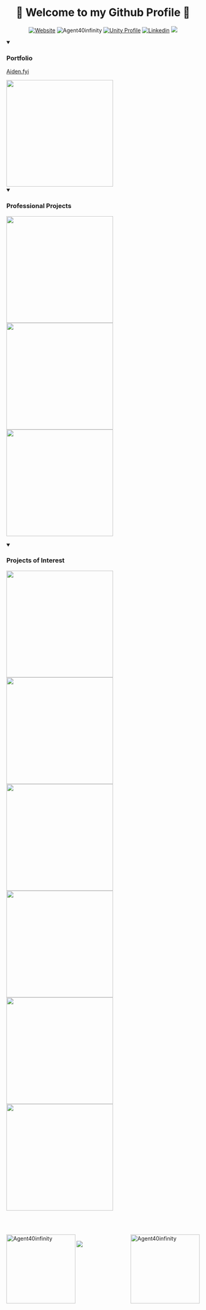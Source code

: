 <h1 align="center">🖤 Welcome to my Github Profile 🖤</h1>
<p align="center">
  <a href="https://aiden.fyi/"><img alt="Website" src="https://img.shields.io/website?url=https%3A%2F%2Faiden.fyi%2F&up_message=Up&down_message=Down&label=Portfolio" /></a>
  <img src="https://komarev.com/ghpvc/?username=Agent40infinity1&label=Profile%20views&color=0e75b6&style=flat" alt="Agent40infinity" />
  <a href="https://assetstore.unity.com/publishers/75209?srsltid=AfmBOoq2fHZZ0yUtld1Se3Q7TOsYkxmFjV2vXDdxj7SL8vvpEY1qYCRC"><img src="https://img.shields.io/badge/Unity-%23232300.svg?logo=unity&logoColor=white" alt="Unity Profile" /></a>
  <a href="https://www.linkedin.com/in/aiden-nathan-agent40/"><img src="https://custom-icon-badges.demolab.com/badge/LinkedIn-0A66C2?logo=linkedin-white&logoColor=fff" alt="Linkedin"/></a>
  <a href="https://myanimelist.net/profile/Agent40"><img src="https://img.shields.io/badge/MyAnimeList-2E51A2?logo=myanimelist&logoColor=fff" /></a>
</p>

<details open>
  <summary><h3>Portfolio</h3></summary>
  <p><a href="http://aiden.fyi/">Aiden.fyi</a></p>
  <a href="https://github.com/Agent40infinity/Agent40infinity.github.io"><img width="278" src="https://github-readme-stats.vercel.app/api/pin/?username=Agent40infinity&repo=Agent40infinity.github.io&show_icons=true&locale=en&layout=compact&theme=dark&title_color=FFFFFF&text_color=8F8F8F&icon_color=58A6FF" /></a>
</details>


<details open> 
  <summary><h3>Professional Projects</h3></summary>
  <p>
    <a href="https://github.com/Agent40infinity/Scene-Reference"><img width="278" src="https://github-readme-stats.vercel.app/api/pin/?username=Agent40infinity&repo=Scene-Reference&show_icons=true&locale=en&layout=compact&theme=dark&title_color=FFFFFF&text_color=8F8F8F&icon_color=58A6FF" /></a>
    <a href="https://github.com/Agent40infinity/PairVar"><img width="278" src="https://github-readme-stats.vercel.app/api/pin/?username=Agent40infinity&repo=PairVar&show_icons=true&locale=en&layout=compact&theme=dark&title_color=FFFFFF&text_color=8F8F8F&icon_color=58A6FF" /></a>
    <a href="https://github.com/Agent40infinity/Summit"><img width="278" src="https://github-readme-stats.vercel.app/api/pin/?username=Agent40infinity&repo=Summit&show_icons=true&locale=en&layout=compact&theme=dark&title_color=FFFFFF&text_color=8F8F8F&icon_color=58A6FF" /></a>
  </p>
</details>

<details open> 
  <summary><h3>Projects of Interest</h3></summary>
  <p>
    <a href="https://github.com/Agent40infinity/Pokemon-4th-Gen-Remake"><img width="278" src="https://github-readme-stats.vercel.app/api/pin/?username=Agent40infinity&repo=Pokemon-4th-Gen-Remake&show_icons=true&locale=en&layout=compact&theme=dark&title_color=FFFFFF&text_color=8F8F8F&icon_color=58A6FF" /></a>
    <a href="https://github.com/Agent40infinity/Dark-Light-Legacy"><img width="278" src="https://github-readme-stats.vercel.app/api/pin/?username=Agent40infinity&repo=Dark-Light-Legacy&show_icons=true&locale=en&layout=compact&theme=dark&title_color=FFFFFF&text_color=8F8F8F&icon_color=58A6FF" /></a>
    <a href="https://github.com/Agent40infinity/Untitled-Statistics-Project/"><img width="278" src="https://github-readme-stats.vercel.app/api/pin/?username=Agent40infinity&repo=Untitled-Statistics-Project&show_icons=true&locale=en&layout=compact&theme=dark&title_color=FFFFFF&text_color=8F8F8F&icon_color=58A6FF" /></a>
    <a href="https://github.com/Agent40infinity/Bright"><img width="278" src="https://github-readme-stats.vercel.app/api/pin/?username=Agent40infinity&repo=Bright&show_icons=true&locale=en&layout=compact&theme=dark&title_color=FFFFFF&text_color=8F8F8F&icon_color=58A6FF" /></a>
    <a href="https://github.com/Agent40infinity/Utilities"><img width="278" src="https://github-readme-stats.vercel.app/api/pin/?username=Agent40infinity&repo=Utilities&show_icons=true&locale=en&layout=compact&theme=dark&title_color=FFFFFF&text_color=8F8F8F&icon_color=58A6FF" /></a>
    <a href="https://github.com/Agent40infinity/Infected-Blood"><img width="278" src="https://github-readme-stats.vercel.app/api/pin/?username=Agent40infinity&repo=Infected-Blood&show_icons=true&locale=en&layout=compact&theme=dark&title_color=FFFFFF&text_color=8F8F8F&icon_color=58A6FF" /></a>
  </p>
</details>

</br>
</br>
<p>
  <img align="left" height="180" src="https://github-readme-stats.vercel.app/api/top-langs?username=Agent40infinity&show_icons=true&locale=en&layout=compact&theme=dark&bg_color=0D1117&title_color=FFFFFF&text_color=646464&icon_color=58A6FF&hide_border=true" alt="Agent40infinity" />
  <img align="right" height="180" src="https://github-readme-stats.vercel.app/api?username=Agent40infinity&show_icons=true&locale=en&theme=dark&bg_color=0D1117&title_color=FFFFFF&text_color=4d4d4d&icon_color=58A6FF&hide_border=true" alt="Agent40infinity" />
</p>
</br>
<img src="https://raw.githubusercontent.com/Trilokia/Trilokia/379277808c61ef204768a61bbc5d25bc7798ccf1/bottom_header.svg" />
